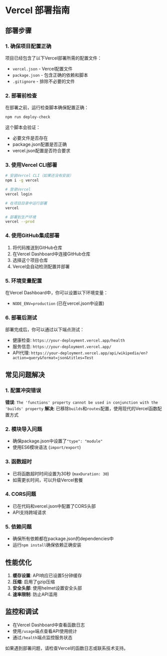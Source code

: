 # Vercel 部署指南

## 部署步骤

### 1. 确保项目配置正确

项目已经包含了以下Vercel部署所需的配置文件：

- `vercel.json` - Vercel配置文件
- `package.json` - 包含正确的依赖和脚本
- `.gitignore` - 排除不必要的文件

### 2. 部署前检查

在部署之前，运行检查脚本确保配置正确：

```bash
npm run deploy-check
```

这个脚本会验证：
- 必要文件是否存在
- package.json配置是否正确
- vercel.json配置是否符合要求

### 3. 使用Vercel CLI部署

```bash
# 安装Vercel CLI（如果还没有安装）
npm i -g vercel

# 登录Vercel
vercel login

# 在项目目录中运行部署
vercel

# 部署到生产环境
vercel --prod
```

### 4. 使用GitHub集成部署

1. 将代码推送到GitHub仓库
2. 在Vercel Dashboard中连接GitHub仓库
3. 选择这个项目仓库
4. Vercel会自动检测配置并部署

### 5. 环境变量配置

在Vercel Dashboard中，你可以设置以下环境变量：

- `NODE_ENV=production` (已在vercel.json中设置)

### 6. 部署后测试

部署完成后，你可以通过以下端点测试：

- 健康检查: `https://your-deployment.vercel.app/health`
- 服务信息: `https://your-deployment.vercel.app/`
- API代理: `https://your-deployment.vercel.app/api/wikipedia/en?action=query&format=json&titles=Test`

## 常见问题解决

### 1. 配置冲突错误
**错误**: `The 'functions' property cannot be used in conjunction with the 'builds' property`
**解决**: 已移除`builds`和`routes`配置，使用现代的Vercel函数配置方式

### 2. 模块导入问题
- 确保package.json中设置了`"type": "module"`
- 使用ES6模块语法 (`import/export`)

### 3. 函数超时
- 已将函数超时时间设置为30秒 (`maxDuration: 30`)
- 如需更长时间，可以升级Vercel套餐

### 4. CORS问题
- 已在代码和vercel.json中配置了CORS头部
- API支持跨域请求

### 5. 依赖问题
- 确保所有依赖都在package.json的dependencies中
- 运行`npm install`确保依赖正确安装

## 性能优化

1. **缓存设置**: API响应已设置5分钟缓存
2. **压缩**: 启用了gzip压缩
3. **安全头部**: 使用helmet设置安全头部
4. **速率限制**: 防止API滥用

## 监控和调试

- 在Vercel Dashboard中查看函数日志
- 使用`/usage`端点查看API使用统计
- 通过`/health`端点监控服务状态

如果遇到部署问题，请检查Vercel的函数日志或联系技术支持。
